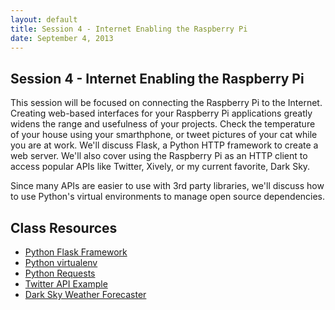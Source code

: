 ```yaml
---
layout: default
title: Session 4 - Internet Enabling the Raspberry Pi
date: September 4, 2013
---
```


## Session 4 - Internet Enabling the Raspberry Pi
This session will be focused on connecting the Raspberry Pi to the Internet. Creating web-based interfaces for your Raspberry Pi applications greatly widens the range and usefulness of your projects. Check the temperature of your house using your smarthphone, or tweet pictures of your cat while you are at work. We'll discuss Flask, a Python HTTP framework to create a web server. We'll also cover using the Raspberry Pi as an HTTP client to access popular APIs like Twitter, Xively, or my current favorite, Dark Sky.

Since many APIs are easier to use with 3rd party libraries, we'll discuss how to use Python's virtual environments to manage open source dependencies.

## Class Resources
* [Python Flask Framework](/session4/flask.html)
* [Python virtualenv](/session4/venv.html)
* [Python Requests](/session4/requests.html)
* [Twitter API Example](/session4/twitter.html)
* [Dark Sky Weather Forecaster](/session4/darksky.html)
